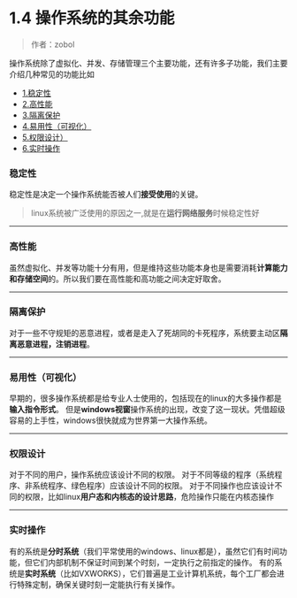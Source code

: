 # 1.4 操作系统的其余功能

>作者：zobol

操作系统除了虚拟化、并发、存储管理三个主要功能，还有许多子功能，我们主要介绍几种常见的功能比如
* [1.稳定性](#稳定性)    
* [2.高性能](#高性能)  
* [3.隔离保护](#隔离保护)  
* [4.易用性（可视化）](#易用性可视化)  
* [5.权限设计）](#权限设计)  
* [6.实时操作](#实时操作)  


### 稳定性
稳定性是决定一个操作系统能否被人们**接受使用**的关键。
>linux系统被广泛使用的原因之一,就是在**运行网络服务**时候稳定性好

* * *

### 高性能
虽然虚拟化、并发等功能十分有用，但是维持这些功能本身也是需要消耗**计算能力和存储空间**的。所以我们要在高性能和高功能之间决定好取舍。

* * *

### 隔离保护
对于一些不守规矩的恶意进程，或者是走入了死胡同的卡死程序，系统要主动区**隔离恶意进程，注销进程**。

* * *

### 易用性（可视化）
早期的，很多操作系统都是给专业人士使用的，包括现在的linux的大多操作都是**输入指令形式**。
但是**windows视窗**操作系统的出现，改变了这一现状。凭借超级容易的上手性，windows很快就成为世界第一大操作系统。

* * *

### 权限设计
对于不同的用户，操作系统应该设计不同的权限。
对于不同等级的程序（系统程序、非系统程序、绿色程序）应该设计不同的权限。
对于不同操作也应该设计不同的权限，比如linux**用户态和内核态的设计思路**，危险操作只能在内核态操作

* * *

### 实时操作
有的系统是**分时系统**（我们平常使用的windows、linux都是），虽然它们有时间功能，但它们内部机制不保证时间到某个时刻，一定执行之前指定的操作。
有的系统是**实时系统**（比如VXWORKS），它们普遍是工业计算机系统，每个工厂都会进行特殊定制，确保关键时刻一定能执行有关操作。